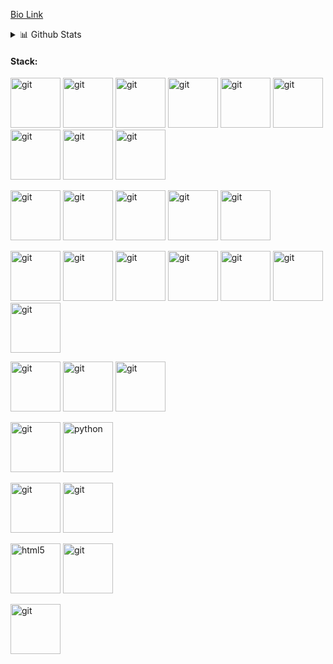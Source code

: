 

[Bio Link](https://erkunal.in/)
 <details>
<summary>📊 Github Stats</summary>

<p align="center"> <img src="https://github-readme-stats.vercel.app/api?username=nerdyk3&show_icons=true&theme=tokyonight" alt="Kunal Kumar Kushwaha| Stats" />

</details>
 

#### Stack:
<p align="left">
<img src="https://www.vectorlogo.zone/logos/amazon_aws/amazon_aws-icon.svg" alt="git" width="80" height="80"/>
<img src="https://www.vectorlogo.zone/logos/travis-ci/travis-ci-ar21.svg" alt="git" width="80" height="80"/>
<img src="https://www.vectorlogo.zone/logos/docker/docker-ar21.svg" alt="git" width="80" height="80"/>
<img src="https://www.vectorlogo.zone/logos/datadoghq/datadoghq-ar21.svg" alt="git" width="80" height="80"/>
<img src="https://www.vectorlogo.zone/logos/ansible/ansible-ar21.svg" alt="git" width="80" height="80"/>
<img src="https://www.vectorlogo.zone/logos/terraformio/terraformio-ar21.svg" alt="git" width="80" height="80"/>
<img src="https://www.vectorlogo.zone/logos/djangoproject/djangoproject-icon.svg" alt="git" width="80" height="80"/>
<img src="https://www.vectorlogo.zone/logos/vuejs/vuejs-ar21.svg" alt="git" width="80" height="80"/>
<img src="https://www.vectorlogo.zone/logos/nuxtjs/nuxtjs-ar21.svg" alt="git" width="80" height="80"/>
</p>
<p align="left">
<img src="https://www.vectorlogo.zone/logos/reactjs/reactjs-ar21.svg" alt="git" width="80" height="80"/>
<img src="https://www.vectorlogo.zone/logos/tensorflow/tensorflow-ar21.svg" alt="git" width="80" height="80"/>
<img src="https://www.vectorlogo.zone/logos/nginx/nginx-ar21.svg" alt="git" width="80" height="80"/>
<img src="https://www.vectorlogo.zone/logos/shopify/shopify-ar21.svg" alt="git" width="80" height="80"/>
<img src="https://www.vectorlogo.zone/logos/flutterio/flutterio-ar21.svg" alt="git" width="80" height="80"/>
</p>
<p align="left">
<img src="https://www.vectorlogo.zone/logos/salesforce/salesforce-ar21.svg" alt="git" width="80" height="80"/>
<img src="https://www.vectorlogo.zone/logos/pytorch/pytorch-ar21.svg" alt="git" width="80" height="80"/>
<img src="https://www.vectorlogo.zone/logos/postgresql/postgresql-ar21.svg" alt="git" width="80" height="80"/>
<img src="https://www.vectorlogo.zone/logos/mysql/mysql-ar21.svg" alt="git" width="80" height="80"/>
<img src="https://www.vectorlogo.zone/logos/angular/angular-ar21.svg" alt="git" width="80" height="80"/>
<img src="https://www.vectorlogo.zone/logos/apache_kafka/apache_kafka-ar21.svg" alt="git" width="80" height="80"/>
<img src="https://www.vectorlogo.zone/logos/php/php-ar21.svg" alt="git" width="80" height="80"/>
</p>
<p align="left">
<img src="https://www.vectorlogo.zone/logos/figma/figma-ar21.svg" alt="git" width="80" height="80"/>
<img src="https://www.vectorlogo.zone/logos/adobe_illustrator/adobe_illustrator-ar21.svg" alt="git" width="80" height="80"/>
<img src="https://www.vectorlogo.zone/logos/getbootstrap/getbootstrap-ar21.svg" alt="git" width="80" height="80"/>
</p>
<p align="left">
<img src="https://www.vectorlogo.zone/logos/tailwindcss/tailwindcss-ar21.svg" alt="git" width="80" height="80"/>
<img src="https://cdn3.iconfinder.com/data/icons/logos-and-brands-adobe/512/267_Python-512.png" alt="python" width="80" height="80"/> 
</p>
<p align="left">
<img src="https://www.vectorlogo.zone/logos/git-scm/git-scm-icon.svg" alt="git" width="80" height="80"/>
<img src="https://www.vectorlogo.zone/logos/github/github-icon.svg" alt="git" width="80" height="80"/>
<p align="left"> 
<img src="https://upload.wikimedia.org/wikipedia/commons/thumb/6/61/HTML5_logo_and_wordmark.svg/512px-HTML5_logo_and_wordmark.svg.png" alt="html5" height="80"/> 
<img src="https://www.vectorlogo.zone/logos/replit/replit-icon.svg" alt="git" width="80" height="80"/> 
</p>
<p align="left">
<img src="https://www.vectorlogo.zone/logos/wordpress/wordpress-tile.svg" alt="git" width="80" height="80"/>
</p>
